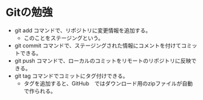 # Gitの勉強
- git add コマンドで、リポジトリに変更情報を追加する。
  - このことをステージングという。
- git commit コマンドで、ステージングされた情報にコメントを付けてコミットできる。
- git push コマンドで、ローカルのコミットをリモートのリポジトリに反映できる。
- git tag コマンドでコミットにタグ付けできる。
  - タグを追加すると、GitHub　ではダウンロード用のzipファイルが自動で作られる。
